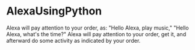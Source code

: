 # AlexaUsingPython
Alexa will pay attention to your order, as: "Hello Alexa, play music," "Hello Alexa, what's the time?" Alexa will pay attention to your order, get it, and afterward do some activity as indicated by your order.
